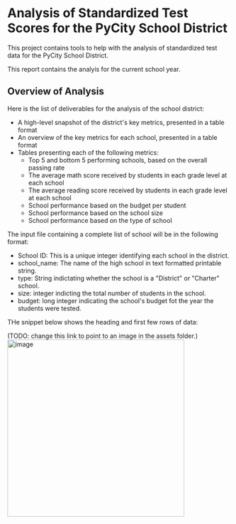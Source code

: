 # Analysis of Standardized Test Scores for the PyCity School District
This project contains tools to help with the analysis of standardized test data for the PyCity School District.

This report contains the analyis for the current school year.

## Overview of Analysis
Here is the list of deliverables for the analysis of the school district: 

- A high-level snapshot of the district's key metrics, presented in a table format
- An overview of the key metrics for each school, presented in a table format
- Tables presenting each of the following metrics:
   - Top 5 and bottom 5 performing schools, based on the overall passing rate
   - The average math score received by students in each grade level at each school
   - The average reading score received by students in each grade level at each school
   - School performance based on the budget per student
   - School performance based on the school size 
   - School performance based on the type of school

The input file containing a complete list of school will be in the following format:
- School ID: This is a unique integer identifying each school in the district.
- school_name: The name of the high school in text formatted printable string.
- type: String indictating whether the school is a "District" or "Charter" school.
- size: integer indicting the total number of students in the school.
- budget: long integer indicating the school's budget fot the year the students were tested.

THe snippet below shows the heading and first few rows of data:

(TODO: change this link to point to an image in the assets folder.)
<img width="399" alt="image" src="https://user-images.githubusercontent.com/110138522/185729706-d6cd514d-6468-4f0d-adc4-f816d4ff0e30.png">



